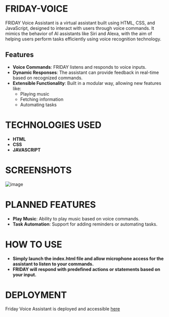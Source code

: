 # FRIDAY-VOICE
FRIDAY Voice Assistant is a virtual assistant built using HTML, CSS, and JavaScript, designed to interact with users through voice commands. It mimics the behavior of AI assistants like Siri and Alexa, with the aim of helping users perform tasks efficiently using voice recognition technology.
## Features
- **Voice Commands**: FRIDAY listens and responds to voice inputs.
- **Dynamic Responses**: The assistant can provide feedback in real-time based on recognized commands.
- **Extensible Functionality**: Built in a modular way, allowing new features like:
  - Playing music
  - Fetching information
  - Automating tasks
# TECHNOLOGIES USED
- **HTML**
- **CSS**
- **JAVASCRIPT**
# SCREENSHOTS
![image](https://github.com/user-attachments/assets/d9af1d11-6422-4422-a4c9-75adfdeb50ef)
# PLANNED FEATURES
- **Play Music**:  Ability to play music based on voice commands.
- **Task Automation**: Support for adding reminders or automating tasks.
# HOW TO USE
- **Simply launch the index.html file and allow microphone access for the assistant to listen to your commands.**
- **FRIDAY will respond with predefined actions or statements based on your input.**
# DEPLOYMENT
Friday Voice Assistant is deployed and accessible [here](https://friday-voice.vercel.app/)



